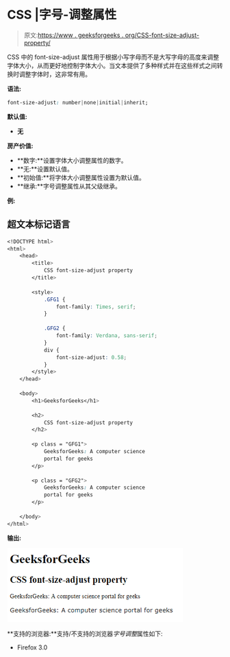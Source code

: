 # CSS |字号-调整属性

> 原文:[https://www . geeksforgeeks . org/CSS-font-size-adjust-property/](https://www.geeksforgeeks.org/css-font-size-adjust-property/)

CSS 中的 font-size-adjust 属性用于根据小写字母而不是大写字母的高度来调整字体大小，从而更好地控制字体大小。当文本提供了多种样式并在这些样式之间转换时调整字体时，这非常有用。

**语法:**

```css
font-size-adjust: number|none|initial|inherit;
```

**默认值:**

*   **无**

**房产价值:**

*   **数字:**设置字体大小调整属性的数字。
*   **无:**设置默认值。
*   **初始值:**将字体大小调整属性设置为默认值。
*   **继承:**字号调整属性从其父级继承。

**例:**

## 超文本标记语言

```css
<!DOCTYPE html>
<html>
    <head>
        <title>
            CSS font-size-adjust property
        </title>

        <style>
            .GFG1 {
                font-family: Times, serif;
            }

            .GFG2 {
                font-family: Verdana, sans-serif;
            }
            div {
                font-size-adjust: 0.58;
            }
        </style>
    </head>

    <body>
        <h1>GeeksforGeeks</h1>

        <h2>
            CSS font-size-adjust property
        </h2>

        <p class = "GFG1">
            GeeksforGeeks: A computer science
            portal for geeks
        </p>

        <p class = "GFG2">
            GeeksforGeeks: A computer science
            portal for geeks
        </p>

    </body>
</html>                   
```

**输出:**

![](img/b61fa9942860f1adf7c7b803122eb202.png)

**支持的浏览器:**支持/不支持的浏览器*字号调整*属性如下:

*   Firefox 3.0